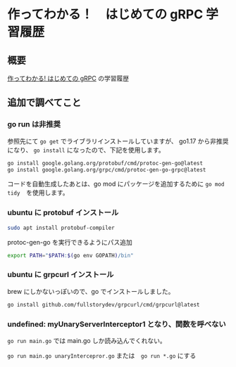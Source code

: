# 作ってわかる！　はじめての gRPC 学習履歴

## 概要

[作ってわかる! はじめての gRPC](https://zenn.dev/hsaki/books/golang-grpc-starting) の学習履歴

## 追加で調べてこと

### go run は非推奨

参照先にて `go get` でライブラリインストールしていますが、 go1.17 から非推奨になり、 `go install` になったので、下記を使用します。

```bash
go install google.golang.org/protobuf/cmd/protoc-gen-go@latest
go install google.golang.org/grpc/cmd/protoc-gen-go-grpc@latest
```

コードを自動生成したあとは、go mod にパッケージを追加するために `go mod tidy`　を使用します。

### ubuntu に protobuf インストール

```bash
sudo apt install protobuf-compiler
```

protoc-gen-go を実行できるようにパス追加

```bash
export PATH="$PATH:$(go env GOPATH)/bin"
```

### ubuntu に grpcurl インストール

brew にしかないっぽいので、go でインストールしました。

```bash
go install github.com/fullstorydev/grpcurl/cmd/grpcurl@latest
```

### undefined: myUnaryServerInterceptor1 となり、関数を呼べない

`go run main.go` では main.go しか読み込んでくれない。

`go run main.go unaryIntercepror.go` または　`go run *.go` にする
